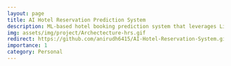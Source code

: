 ```yaml
---
layout: page
title: AI Hotel Reservation Prediction System
description: ML-based hotel booking prediction system that leverages LightGBM for classification and MLflow for model tracking. The system is containerized using Docker and deployed on Google Cloud Platform (GCP) for scalability and ease of deployment.
img: assets/img/project/Archectecture-hrs.gif
redirect: https://github.com/anirudh6415/AI-Hotel-Reservation-System.git
importance: 1
category: Personal
---
```

